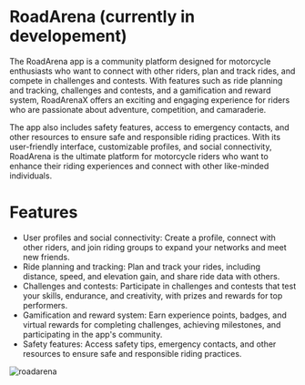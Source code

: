 # RoadArena (currently in developement)
The RoadArena app is a community platform designed for motorcycle enthusiasts who want to connect with other riders, plan and track rides, and compete in challenges and contests. With features such as ride planning and tracking, challenges and contests, and a gamification and reward system, RoadArenaX offers an exciting and engaging experience for riders who are passionate about adventure, competition, and camaraderie.

The app also includes safety features, access to emergency contacts, and other resources to ensure safe and responsible riding practices. With its user-friendly interface, customizable profiles, and social connectivity, RoadArena is the ultimate platform for motorcycle riders who want to enhance their riding experiences and connect with other like-minded individuals.

# Features
 - User profiles and social connectivity: Create a profile, connect with other riders, and join riding groups to expand your networks and meet new friends.
 - Ride planning and tracking: Plan and track your rides, including distance, speed, and elevation gain, and share ride data with others.
 - Challenges and contests: Participate in challenges and contests that test your skills, endurance, and creativity, with prizes and rewards for top performers.
 - Gamification and reward system: Earn experience points, badges, and virtual rewards for completing challenges, achieving milestones, and participating in the app's community.
 - Safety features: Access safety tips, emergency contacts, and other resources to ensure safe and responsible riding practices.
 
   
![roadarena](https://user-images.githubusercontent.com/112914389/221722142-0be7e535-0a2f-4fe4-a474-449d015d32c9.png)
